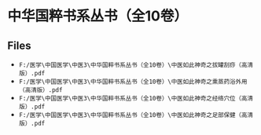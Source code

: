 # 中华国粹书系丛书（全10卷）

## Files

- `F:/医学\中国医学\中医3\中华国粹书系丛书（全10卷）\中医如此神奇之拔罐刮痧（高清版）.pdf`
- `F:/医学\中国医学\中医3\中华国粹书系丛书（全10卷）\中医如此神奇之熏蒸药浴外用（高清版）.pdf`
- `F:/医学\中国医学\中医3\中华国粹书系丛书（全10卷）\中医如此神奇之经络穴位（高清版）.pdf`
- `F:/医学\中国医学\中医3\中华国粹书系丛书（全10卷）\中医如此神奇之足部保健（高清版）.pdf`
